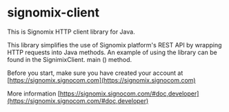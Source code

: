 # signomix-client

This is Signomix HTTP client library for Java.

This library simplifies the use of Signomix platform's REST API by wrapping HTTP requests into Java methods. 
An example of using the library can be found in the SignimixClient. main () method.

Before you start, make sure you have created your account at  [https://signomix.signocom.com](https://signomix.signocom.com)

More information [https://signomix.signocom.com/#doc,developer](https://signomix.signocom.com/#doc,developer)